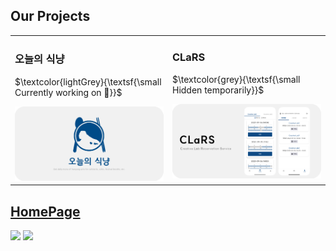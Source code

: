 ## Our Projects

<table>
<tr>
<td valign="top" width="50%">
<h3>오늘의 식냥</h3>

$\textcolor{lightGrey}{\textsf{\small Currently working on 🚀}}$

<img src="https://github.com/Team-CLARS/.github/blob/main/img/tm.png" />
</td>
<td valign="top" width="50%">
<h3>CLaRS</h3>

$\textcolor{grey}{\textsf{\small Hidden temporarily}}$

<img src="https://github.com/Team-CLARS/.github/blob/main/img/clars.png" />
</td>
</tr>
</table>

## [HomePage](https://dailyhyumeal.site/)

<img src="https://github.com/Team-CLARS/daily-hyu-menu/assets/87307678/eb1e3446-0e9b-4daf-b323-70d69a3f72c4" width = 180 />
<img src="https://github.com/Team-CLARS/daily-hyu-menu/assets/87307678/e80bc193-c3db-46a8-ba83-f9663fb36d8a" width = 180 />
